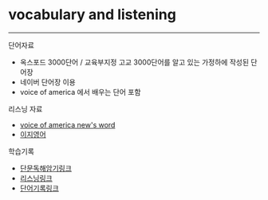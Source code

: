 # vocabulary and listening
---
 단어자료
 - 옥스포드 3000단어 / 교육부지정 고교 3000단어를 알고 있는 가정하에 작성된 단어장
 - 네이버 단어장 이용
 - voice of america 에서 배우는 단어 포함

리스닝 자료
 - [voice of america new's word](https://learningenglish.voanews.com/z/3620/2022/7/21)
 - [이지영어](https://www.youtube.com/watch?v=T0TvssU7wL8&list=PLPIxNBgNjbHmGnci07PiXHsOTsa5xeQ_y&index=268&ab_channel=%EC%9D%B4%EC%A7%80%EC%98%81%EC%96%B4)

학습기록
- [단문독해암기링크](https://docs.google.com/spreadsheets/d/12fL6fmZcLefxO5tq2af8WM78Z1zQbKkxoFDIqfLgqL8/edit?gid=1081038573#gid=1081038573)
- [리스닝링크](https://docs.google.com/spreadsheets/d/12fL6fmZcLefxO5tq2af8WM78Z1zQbKkxoFDIqfLgqL8/edit?gid=317598637#gid=317598637)
- [단어기록링크](https://docs.google.com/spreadsheets/d/12fL6fmZcLefxO5tq2af8WM78Z1zQbKkxoFDIqfLgqL8/edit?gid=661536790#gid=661536790)
